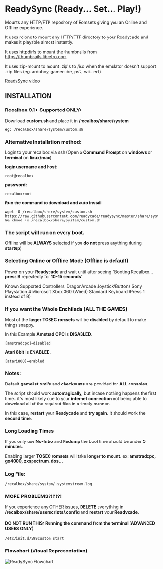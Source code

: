 

# ReadySync (Ready... Set... Play!)

Mounts any HTTP/FTP repository of Romsets giving you an Online and Offline experience.

It uses rclone to mount any HTTP/FTP directory to your Readycade and makes it playable almost instantly.

It uses httpdirfs to mount the thumbnails from https://thumbnails.libretro.com

It uses zip-mount to mount .zip's to /iso when the emulator doesn't support .zip files (eg. arduboy, gamecube, ps2, wii.. ect)

[ReadySync video](https://www.youtube.com/watch?v=6dR_I5IsSRE)

## INSTALLATION

### Recalbox 9.1+ Supported ONLY:

Download **custom.sh** and place it in **/recalbox/share/system**
```
eg: /recalbox/share/system/custom.sh
```

### Alternative Installation method:

Login to your recalbox via ssh (Open a **Command Prompt** on **windows** or **terminal** on **linux/mac**)

**login username and host:**
```
root@recalbox
```
**password:**
```
recalboxroot
```
**Run the command to download and auto install**
```
wget -O /recalbox/share/system/custom.sh https://raw.githubusercontent.com/readycade/readysync/master/share/system/custom.sh && chmod +x /recalbox/share/system/custom.sh
```

### The script will run on **every boot**.
Offline will be **ALWAYS** selected if you **do not** press anything during **startup**)

### Selecting Online or Offline Mode (**Offline** is default)
Power on your **Readycade** and wait until after seeing "Booting Recalbox... **press B** repeatedly for **10-15 seconds**"

Known Supported Controllers:
DragonArcade Joystick/Buttons
Sony Playstation 4
Microsoft Xbox 360 (Wired)
Standard Keyboard (Press 1 instead of B)

### If you want the Whole Enchilada (ALL THE GAMES)
Most of the **larger TOSEC romsets** will be **disabled** by default to make things snappy.

In this Example **Amstrad CPC** is **DISABLED**.
```
[amstradcpc]=disabled
```
**Atari 8bit** is **ENABLED**.
```
[atari800]=enabled
```

### Notes:
Default **gamelist.xml's** and **checksums** are provided for **ALL consoles**.

The script should work **automagically**, but incase nothing happens the first time.. it's most likely due to your **internet connection** not being able to download all of the required files in a timely manner.

In this case, **restart** your **Readycade** and **try again**. It should work the **second time**.

### Long Loading Times
If you only use **No-Intro** and **Redump** the boot time should be under **5 minutes**.

Enabling larger **TOSEC romsets** will take **longer to mount**. ex: **amstradcpc, gx4000, zxspectrum, dos...**

### Log File:
```
/recalbox/share/system/.systemstream.log
```

### MORE PROBLEMS?!?!?!
If you experience any OTHER issues, **DELETE** everything in **/recalbox/share/userscripts/.config** and **restart** your **Readycade**.

#### DO NOT RUN THIS: Running the command from the terminal (ADVANCED USERS ONLY)
```
/etc/init.d/S99custom start
```

### Flowchart (Visual Representation)
![ReadySync Flowchart](https://github.com/readycade/readysync/blob/master/ReadySync-FLOWCHART.png)
